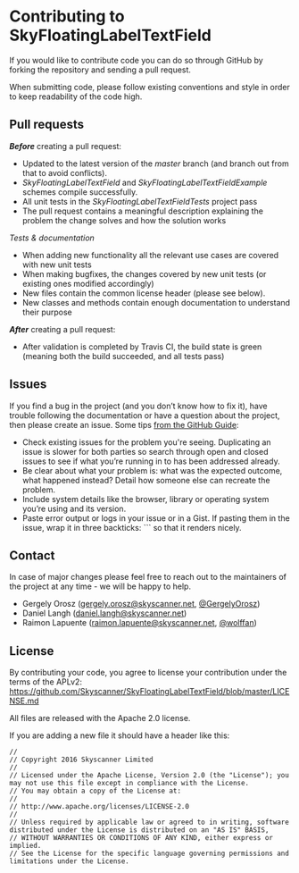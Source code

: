 # Contributing to SkyFloatingLabelTextField

If you would like to contribute code you can do so through GitHub by forking the repository and sending a pull request.

When submitting code, please follow existing conventions and style in order to keep readability of the code high.

## Pull requests
**_Before_** creating a pull request:

* Updated to the latest version of the _master_ branch (and branch out from that to avoid conflicts).
* _SkyFloatingLabelTextField_ and _SkyFloatingLabelTextFieldExample_ schemes compile successfully.
* All unit tests in the _SkyFloatingLabelTextFieldTests_ project pass
* The pull request contains a meaningful description explaining the problem the change solves and how the solution works

*Tests & documentation*

* When adding new functionality all the relevant use cases are covered with new unit tests
* When making bugfixes, the changes covered by new unit tests (or existing ones modified accordingly)
* New files contain the common license header (please see below).
* New classes and methods contain enough documentation to understand their purpose

**_After_** creating a pull request:

* After validation is completed by Travis CI, the build state is green (meaning both the build succeeded, and all tests pass)

## Issues
If you find a bug in the project (and you don’t know how to fix it), have trouble following the documentation or have a question about the project, then please create an issue. Some tips [from the GitHub Guide](https://guides.github.com/activities/contributing-to-open-source/):

* Check existing issues for the problem you're seeing. Duplicating an issue is slower for both parties so search through open and closed issues to see if what you’re running in to has been addressed already.
* Be clear about what your problem is: what was the expected outcome, what happened instead? Detail how someone else can recreate the problem.
* Include system details like the browser, library or operating system you’re using and its version.
* Paste error output or logs in your issue or in a Gist. If pasting them in the issue, wrap it in three backticks: ``` so that it renders nicely.

## Contact
In case of major changes please feel free to reach out to the maintainers of the project at any time - we will be happy to help.

* Gergely Orosz (gergely.orosz@skyscanner.net, [@GergelyOrosz](https://twitter.com/GergelyOrosz))
* Daniel Langh (daniel.langh@skyscanner.net)
* Raimon Lapuente (raimon.lapuente@skyscanner.net, [@wolffan](https://twitter.com/wolffan))

## License

By contributing your code, you agree to license your contribution under the terms of the APLv2: https://github.com/Skyscanner/SkyFloatingLabelTextField/blob/master/LICENSE.md

All files are released with the Apache 2.0 license.

If you are adding a new file it should have a header like this:

```
//
// Copyright 2016 Skyscanner Limited
//
// Licensed under the Apache License, Version 2.0 (the "License"); you may not use this file except in compliance with the License.
// You may obtain a copy of the License at:
//
// http://www.apache.org/licenses/LICENSE-2.0
//
// Unless required by applicable law or agreed to in writing, software distributed under the License is distributed on an "AS IS" BASIS,
// WITHOUT WARRANTIES OR CONDITIONS OF ANY KIND, either express or implied.
// See the License for the specific language governing permissions and limitations under the License.
```
